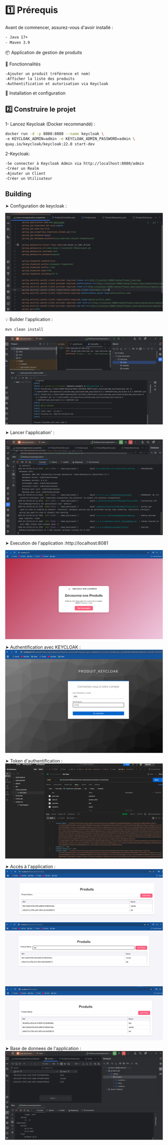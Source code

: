 # 1️⃣ Prérequis
Avant de commencer, assurez-vous d'avoir installé :

```bash
- Java 17+
- Maven 3.9
```
📦 Application de gestion de produits

📌 Fonctionnalités 

    -Ajouter un produit (référence et nom)
    -Afficher la liste des produits
    -Authentification et autorisation via Keycloak

🚀 Installation et configuration

## 2️⃣ Construire le projet

1- Lancez Keycloak (Docker recommandé) :

```bash
docker run -d -p 8080:8080 --name keycloak \
-e KEYCLOAK_ADMIN=admin -e KEYCLOAK_ADMIN_PASSWORD=admin \
quay.io/keycloak/keycloak:22.0 start-dev
```

2-Keycloak:

    -Se connecter à Keycloak Admin via http://localhost:8080/admin
    -Créer un Realm 
    -Ajouter un Client 
    -Créer un Utilisateur 

## Building

➤ Configuration de keycloak :

![keycloak](cap2.png)

💡 Builder l'application :
```bash
mvn clean install
```

![keycloak](cap1.png)



➤ Lancer l'application' :

![keycloak](cap3.png)

➤ Execution de l'application :http://localhost:8081

![keycloak](cap4.png)

➤ Authentification avec KEYCLOAK  :
![keycloak](cap5.png)

➤ Token d'authentification  :
![keycloak](cap9.png)

➤ Accès à l'application  : 
![keycloak](cap6.png)
![keycloak](cap7.png)
![keycloak](cap8.png)

➤ Base de donnees de l'application  :
![keycloak](cap10.png)

